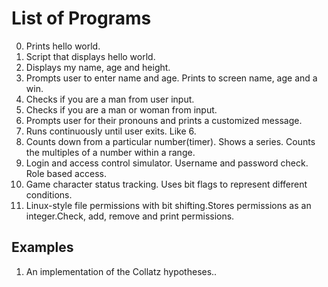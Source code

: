 # List of Programs

0. Prints hello world.
1. Script that displays hello world.
2. Displays my name, age and height.
3. Prompts user to enter name and age. Prints to screen name, age and a win.
4. Checks if you are a man from user input. 
5. Checks if you are a man or woman from input.
6. Prompts user for their pronouns and prints a customized message.
7. Runs continuously until user exits. Like 6.
8. Counts down from a particular number(timer). Shows a series. Counts the multiples of a number within a range.
9. Login and access control simulator. Username and password check. Role based access.
10. Game character status tracking. Uses bit flags to represent different conditions.
11. Linux-style file permissions with bit shifting.Stores permissions as an integer.Check, add, remove and print permissions.

## Examples

1. An implementation of the Collatz hypotheses..
